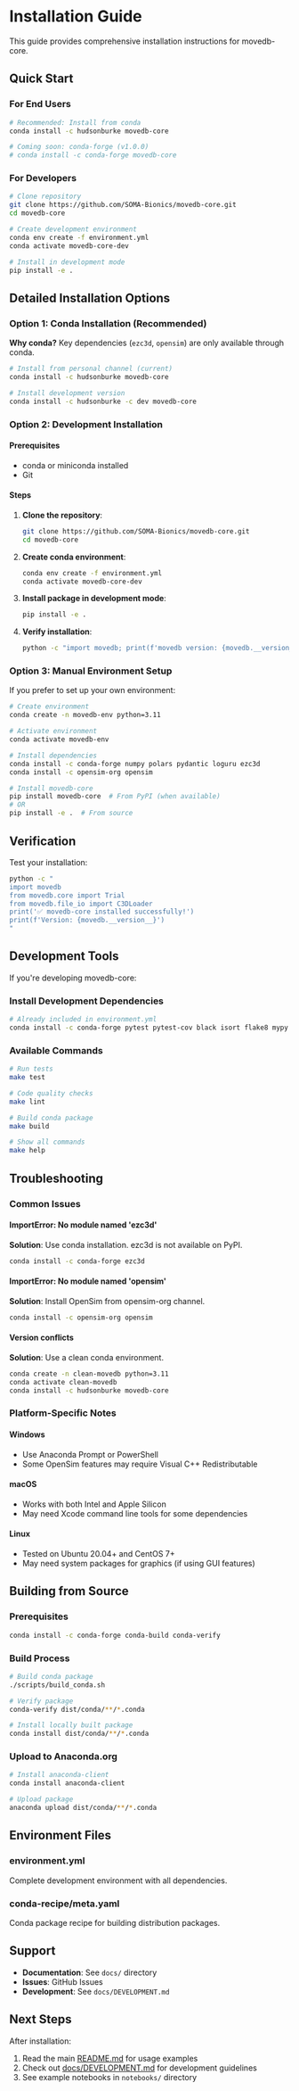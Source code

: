 # Installation Guide

This guide provides comprehensive installation instructions for movedb-core.

## Quick Start

### For End Users

```bash
# Recommended: Install from conda
conda install -c hudsonburke movedb-core

# Coming soon: conda-forge (v1.0.0)
# conda install -c conda-forge movedb-core
```

### For Developers

```bash
# Clone repository
git clone https://github.com/SOMA-Bionics/movedb-core.git
cd movedb-core

# Create development environment
conda env create -f environment.yml
conda activate movedb-core-dev

# Install in development mode
pip install -e .
```

## Detailed Installation Options

### Option 1: Conda Installation (Recommended)

**Why conda?** Key dependencies (`ezc3d`, `opensim`) are only available through conda.

```bash
# Install from personal channel (current)
conda install -c hudsonburke movedb-core

# Install development version
conda install -c hudsonburke -c dev movedb-core
```

### Option 2: Development Installation

#### Prerequisites

- conda or miniconda installed
- Git

#### Steps

1. **Clone the repository**:

   ```bash
   git clone https://github.com/SOMA-Bionics/movedb-core.git
   cd movedb-core
   ```

2. **Create conda environment**:

   ```bash
   conda env create -f environment.yml
   conda activate movedb-core-dev
   ```

3. **Install package in development mode**:

   ```bash
   pip install -e .
   ```

4. **Verify installation**:

   ```bash
   python -c "import movedb; print(f'movedb version: {movedb.__version__}')"
   ```

### Option 3: Manual Environment Setup

If you prefer to set up your own environment:

```bash
# Create environment
conda create -n movedb-env python=3.11

# Activate environment
conda activate movedb-env

# Install dependencies
conda install -c conda-forge numpy polars pydantic loguru ezc3d
conda install -c opensim-org opensim

# Install movedb-core
pip install movedb-core  # From PyPI (when available)
# OR
pip install -e .  # From source
```

## Verification

Test your installation:

```bash
python -c "
import movedb
from movedb.core import Trial
from movedb.file_io import C3DLoader
print('✅ movedb-core installed successfully!')
print(f'Version: {movedb.__version__}')
"
```

## Development Tools

If you're developing movedb-core:

### Install Development Dependencies

```bash
# Already included in environment.yml
conda install -c conda-forge pytest pytest-cov black isort flake8 mypy
```

### Available Commands

```bash
# Run tests
make test

# Code quality checks
make lint

# Build conda package
make build

# Show all commands
make help
```

## Troubleshooting

### Common Issues

#### ImportError: No module named 'ezc3d'

**Solution**: Use conda installation. ezc3d is not available on PyPI.

```bash
conda install -c conda-forge ezc3d
```

#### ImportError: No module named 'opensim'

**Solution**: Install OpenSim from opensim-org channel.

```bash
conda install -c opensim-org opensim
```

#### Version conflicts

**Solution**: Use a clean conda environment.

```bash
conda create -n clean-movedb python=3.11
conda activate clean-movedb
conda install -c hudsonburke movedb-core
```

### Platform-Specific Notes

#### Windows

- Use Anaconda Prompt or PowerShell
- Some OpenSim features may require Visual C++ Redistributable

#### macOS

- Works with both Intel and Apple Silicon
- May need Xcode command line tools for some dependencies

#### Linux

- Tested on Ubuntu 20.04+ and CentOS 7+
- May need system packages for graphics (if using GUI features)

## Building from Source

### Prerequisites

```bash
conda install -c conda-forge conda-build conda-verify
```

### Build Process

```bash
# Build conda package
./scripts/build_conda.sh

# Verify package
conda-verify dist/conda/**/*.conda

# Install locally built package
conda install dist/conda/**/*.conda
```

### Upload to Anaconda.org

```bash
# Install anaconda-client
conda install anaconda-client

# Upload package
anaconda upload dist/conda/**/*.conda
```

## Environment Files

### environment.yml

Complete development environment with all dependencies.

### conda-recipe/meta.yaml

Conda package recipe for building distribution packages.

## Support

- **Documentation**: See `docs/` directory
- **Issues**: GitHub Issues
- **Development**: See `docs/DEVELOPMENT.md`

## Next Steps

After installation:

1. Read the main [README.md](../README.md) for usage examples
2. Check out [docs/DEVELOPMENT.md](docs/DEVELOPMENT.md) for development guidelines
3. See example notebooks in `notebooks/` directory
